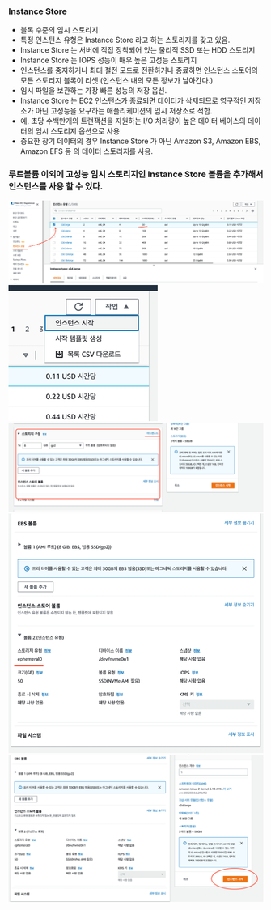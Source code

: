 ### Instance Store
- 블록 수준의 임시 스토리지
- 특정 인스턴스 유형은 Instance Store 라고 하는 스토리지를 갖고 있음.
- Instance Store 는 서버에 직접 장착되어 있는 물리적 SSD 또는 HDD 스토리지
- Instance Store 는 IOPS 성능이 매우 높은 고성능 스토리지
- 인스턴스를 중지하거나 최대 절전 모드로 전환하거나 종료하면 인스턴스 스토어의 모든 스토리지 블록이 리셋 (인스턴스 내의 모든 정보가 날아간다.)
- 임시 파일을 보관하는 가장 빠른 성능의 저장 옵션.
- Instance Store 는 EC2 인스턴스가 종료되면 데이터가 삭제되므로 영구적인 저장소가 아닌 고성능을 요구하는 애플리케이션의 임시 저장소로 적합.
- 예, 초당 수백만개의 트랜잭션을 지원하는 I/O 처리량이 높은 데이터 베이스의 데이터의 임시 스토리지 옵션으로 사용
- 중요한 장기 데이터의 경우 Instance Store 가 아닌 Amazon S3, Amazon EBS, Amazon EFS 등 의 데이터 스토리지를 사용.

### 루트볼륨 이외에 고성능 임시 스토리지인 Instance Store 볼륨을 추가해서 인스턴스를 사용 할 수 있다.
![img_66.png](img_66.png)
![img_67.png](img_67.png)
![img_68.png](img_68.png)
![img_69.png](img_69.png)
![img_70.png](img_70.png)